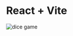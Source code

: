 # React + Vite

![dice game](https://github.com/Nasar1418/Dice-Game/assets/108777739/7d3bfbac-2c00-4a21-8353-083499d19f0d)
